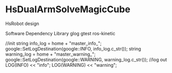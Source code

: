 # HsDualArmSolveMagicCube
HsRobot design


Software Dependency Library
glog
gtest
ros-kinetic

//init
string info_log = home + "master_info_";
google::SetLogDestination(google::INFO, info_log.c_str());
string warning_log = home + "master_warning_";
google::SetLogDestination(google::WARNING, warning_log.c_str());
//log out
LOG(INFO) << "info";
LOG(WARNING) << "warning";
